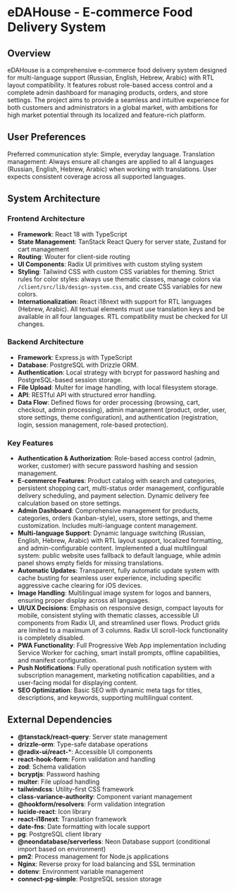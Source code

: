# eDAHouse - E-commerce Food Delivery System

## Overview

eDAHouse is a comprehensive e-commerce food delivery system designed for multi-language support (Russian, English, Hebrew, Arabic) with RTL layout compatibility. It features robust role-based access control and a complete admin dashboard for managing products, orders, and store settings. The project aims to provide a seamless and intuitive experience for both customers and administrators in a global market, with ambitions for high market potential through its localized and feature-rich platform.

## User Preferences

Preferred communication style: Simple, everyday language.
Translation management: Always ensure all changes are applied to all 4 languages (Russian, English, Hebrew, Arabic) when working with translations. User expects consistent coverage across all supported languages.

## System Architecture

### Frontend Architecture
- **Framework**: React 18 with TypeScript
- **State Management**: TanStack React Query for server state, Zustand for cart management
- **Routing**: Wouter for client-side routing
- **UI Components**: Radix UI primitives with custom styling system
- **Styling**: Tailwind CSS with custom CSS variables for theming. Strict rules for color styles: always use thematic classes, manage colors via `/client/src/lib/design-system.css`, and create CSS variables for new colors.
- **Internationalization**: React i18next with support for RTL languages (Hebrew, Arabic). All textual elements must use translation keys and be available in all four languages. RTL compatibility must be checked for UI changes.

### Backend Architecture
- **Framework**: Express.js with TypeScript
- **Database**: PostgreSQL with Drizzle ORM.
- **Authentication**: Local strategy with bcrypt for password hashing and PostgreSQL-based session storage.
- **File Upload**: Multer for image handling, with local filesystem storage.
- **API**: RESTful API with structured error handling.
- **Data Flow**: Defined flows for order processing (browsing, cart, checkout, admin processing), admin management (product, order, user, store settings, theme configuration), and authentication (registration, login, session management, role-based protection).

### Key Features
- **Authentication & Authorization**: Role-based access control (admin, worker, customer) with secure password hashing and session management.
- **E-commerce Features**: Product catalog with search and categories, persistent shopping cart, multi-status order management, configurable delivery scheduling, and payment selection. Dynamic delivery fee calculation based on store settings.
- **Admin Dashboard**: Comprehensive management for products, categories, orders (kanban-style), users, store settings, and theme customization. Includes multi-language content management.
- **Multi-language Support**: Dynamic language switching (Russian, English, Hebrew, Arabic) with RTL layout support, localized formatting, and admin-configurable content. Implemented a dual multilingual system: public website uses fallback to default language, while admin panel shows empty fields for missing translations.
- **Automatic Updates**: Transparent, fully automatic update system with cache busting for seamless user experience, including specific aggressive cache clearing for iOS devices.
- **Image Handling**: Multilingual image system for logos and banners, ensuring proper display across all languages.
- **UI/UX Decisions**: Emphasis on responsive design, compact layouts for mobile, consistent styling with thematic classes, accessible UI components from Radix UI, and streamlined user flows. Product grids are limited to a maximum of 3 columns. Radix UI scroll-lock functionality is completely disabled.
- **PWA Functionality**: Full Progressive Web App implementation including Service Worker for caching, smart install prompts, offline capabilities, and manifest configuration.
- **Push Notifications**: Fully operational push notification system with subscription management, marketing notification capabilities, and a user-facing modal for displaying content.
- **SEO Optimization**: Basic SEO with dynamic meta tags for titles, descriptions, and keywords, supporting multilingual content.

## External Dependencies

- **@tanstack/react-query**: Server state management
- **drizzle-orm**: Type-safe database operations
- **@radix-ui/react-***: Accessible UI components
- **react-hook-form**: Form validation and handling
- **zod**: Schema validation
- **bcryptjs**: Password hashing
- **multer**: File upload handling
- **tailwindcss**: Utility-first CSS framework
- **class-variance-authority**: Component variant management
- **@hookform/resolvers**: Form validation integration
- **lucide-react**: Icon library
- **react-i18next**: Translation framework
- **date-fns**: Date formatting with locale support
- **pg**: PostgreSQL client library
- **@neondatabase/serverless**: Neon Database support (conditional import based on environment)
- **pm2**: Process management for Node.js applications
- **Nginx**: Reverse proxy for load balancing and SSL termination
- **dotenv**: Environment variable management
- **connect-pg-simple**: PostgreSQL session storage